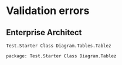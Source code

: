 ﻿# Validation errors

## Enterprise Architect
```ea-diagram
Test.Starter Class Diagram.Tables.Tablez
```

```ea-diagram
package: Test.Starter Class Diagram.Tablez
```
